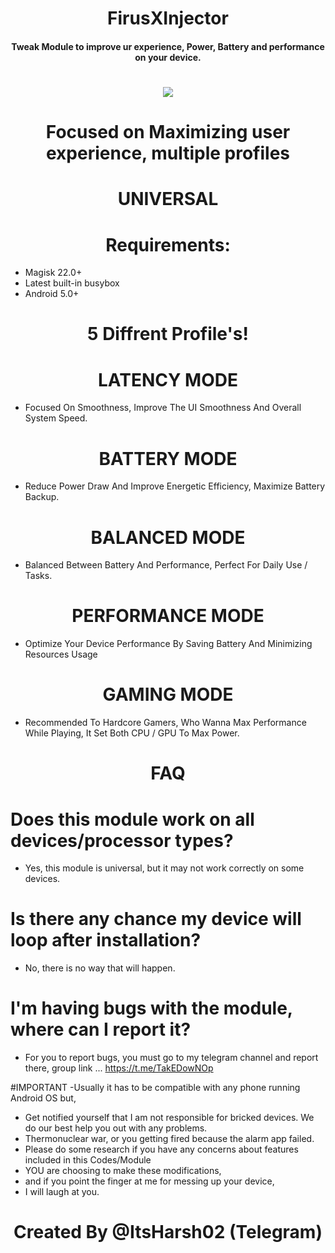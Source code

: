  <h1 align="center"><b> FirusXInjector </b></h1> 
 <h4 align="center">Tweak Module to improve ur experience, Power, Battery and performance on your device.</h4>

 <h1 align="center"><b><a href="https://t.me/FirusXInjector"><img src="https://img.shields.io/badge/Join-Telegram%20Channel-red.svg?logo=Telegram"></a></b></h1>

<h1 align="center"><b>Focused on Maximizing user experience, multiple profiles </b></h1>

 <h1 align="center"><b> UNIVERSAL </b></h1> 

# <h1 align="center"><b>Requirements:</b></h1>
- Magisk 22.0+
- Latest built-in busybox
- Android 5.0+



# <h1 align="center"><b>5 Diffrent Profile's!</b></h1>
## <h1 align="center"><b>LATENCY MODE</b></h1>
- Focused On Smoothness, Improve The UI Smoothness And Overall System Speed.

## <h1 align="center"><b>BATTERY MODE</b></h1>
- Reduce Power Draw And Improve Energetic Efficiency, Maximize Battery Backup.

## <h1 align="center"><b>BALANCED MODE </b></h1>
- Balanced Between Battery And Performance, Perfect For Daily Use / Tasks.

## <h1 align="center"><b>PERFORMANCE MODE</b></h1>
- Optimize Your Device Performance By Saving Battery And Minimizing Resources Usage

## <h1 align="center"><b>GAMING MODE</b></h1>
- Recommended To Hardcore Gamers, Who Wanna Max Performance While Playing, It Set Both CPU / GPU To Max Power.


# <h1 align="center"><b>FAQ</b></h1>

# Does this module work on all devices/processor types? 
- Yes, this module is universal, but it may not work correctly on some devices.


# Is there any chance my device will loop after installation? 
- No, there is no way that will happen.


# I'm having bugs with the module, where can I report it? 
- For you to report bugs, you must go to my telegram channel and report there, group link ... https://t.me/TakEDowNOp

#IMPORTANT
-Usually it has to be compatible with any phone running Android OS but,

- Get notified yourself that I am not responsible for bricked devices. We do our best help you out with any problems.
- Thermonuclear war, or you getting fired because the alarm app failed.
- Please do some research if you have any concerns about features included in this Codes/Module
- YOU are choosing to make these modifications,
- and if you point the finger at me for messing up your device,
- I will laugh at you.

<h1 align="center"><b>Created By @ItsHarsh02 (Telegram)</b></h1>
